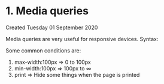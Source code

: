 # 1. Media queries
Created Tuesday 01 September 2020

Media queries are very useful for responsive devices.
Syntax:
<style>
@media(condition)
{
/_ add valid CSS_/
p{}
h1{}
}
</style>

Some common conditions are:
1. max-width:100px ⇒ 0 to 100px
2. min-width:100px ⇒ 100px to ∞
3. print ⇒ Hide some things when the page is printed

